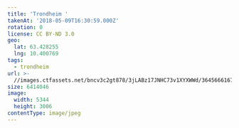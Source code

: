```yaml
---
title: 'Trondheim '
takenAt: '2018-05-09T16:30:59.000Z'
rotation: 0
license: CC BY-ND 3.0
geo:
  lat: 63.428255
  lng: 10.400769
tags:
  - trondheim
url: >-
  //images.ctfassets.net/bncv3c2gt878/3jLABz17JNHC73v1XYXWWd/364566616712cf062c75bef80577c7d9/trondheim_41992954312_o
size: 6414046
image:
  width: 5344
  height: 3006
contentType: image/jpeg
---
```


